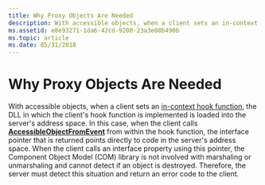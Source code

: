 ```yaml
---
title: Why Proxy Objects Are Needed
description: With accessible objects, when a client sets an in-context hook function, the DLL in which the client's hook function is implemented is loaded into the server's address space.
ms.assetid: e8e93271-1da6-42cd-9200-23a3e08b490b
ms.topic: article
ms.date: 05/31/2018
---
```


# Why Proxy Objects Are Needed

With accessible objects, when a client sets an [in-context hook function](in-context-and-out-of-context-hook-functions.md), the DLL in which the client's hook function is implemented is loaded into the server's address space. In this case, when the client calls [**AccessibleObjectFromEvent**](/windows/desktop/api/Oleacc/nf-oleacc-accessibleobjectfromevent) from within the hook function, the interface pointer that is returned points directly to code in the server's address space. When the client calls an interface property using this pointer, the Component Object Model (COM) library is not involved with marshaling or unmarshaling and cannot detect if an object is destroyed. Therefore, the server must detect this situation and return an error code to the client.

 

 




